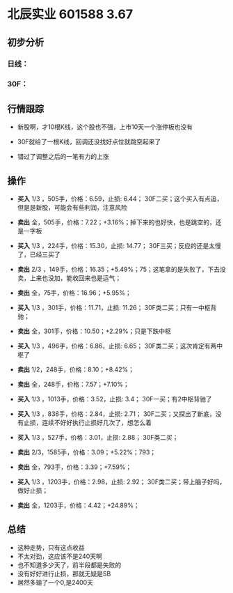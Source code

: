 # 北辰实业 601588 3.67
## 初步分析
### 日线：
  
### 30F：
  
## 行情跟踪
  - 新股啊，才10根K线，这个股也不强，上市10天一个涨停板也没有
  - 30F就给了一根K线，回调还没找好点位就跳空起来了

  - 错过了调整之后的一笔有力的上涨
## 操作
  - **买入** 1/3 ，505手，价格：6.59，止损: 6.44； 30F二买；这个买入有点追，但是是新股，可能会有些利润，注意风险
  - **卖出** 全，505手，价格：7.22；+3.16%；掉下来的也好快，也是跳空的，还是一字板

  - **买入** 1/3 ，224手，价格：15.30，止损: 14.77； 30F三买；反应的还是太慢了，已经三买了
  - **卖出** 2/3 ，149手，价格：16.35；+5.49%；75；这笔拿的是失败了，下去没卖，上来也没加，能收回来也是运气；
  - **卖出** 全，75手，价格：16.96；+5.95%；

  - **买入** 1/3 ，301手，价格：11.71，止损: 11.26； 30F类二买；只有一中枢背驰；
  - **卖出** 全，301手，价格：10.50；+2.29%；只是下跌中枢

  - **买入** 1/3 ，496手，价格：6.86，止损: 6.65； 30F类二买；这次肯定有两中枢了
  - **卖出** 1/2，248手，价格：8.10；+8.42%；
  - **卖出** 全，248手，价格：7.57；+7.10%；

  - **买入** 1/3 ，1013手，价格：3.52，止损: 3.4； 30F一买；有2中枢背驰了
  - **买入** 1/3 ，838手，价格：2.84，止损: 2.71； 30F二买；又探出了新底，没有止损，连续不好好执行止损好几次了，想怎么着
  - **买入** 1/3 ，527手，价格：3.01，止损: 2.88； 30F类二买；
  - **卖出** 2/3，1585手，价格：3.09；+5.22%；793；
  - **卖出** 全，793手，价格：3.39；+7.59%；

  - **买入** 1/3 ，1203手，价格：2.98，止损: 2.92； 30F类二买；带上脑子好吗，做好止损；
  - **卖出** 全，1203手，价格：4.42；+24.89%；

## 总结
  - 这种走势，只有这点收益
  - 不太对劲，这应该不是240天啊
  - 也不知道多少天了，前半段都是失败的
  - 没有好好进行止损，那就无疑是SB
  - 居然多输了一个0,是2400天